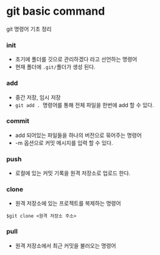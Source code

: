 # git basic command

git 명령어 기초 정리



### init

- 초기에 폴더를 깃으로 관리하겠다 라고 선언하는 명령어
- 현재 폴더에 `.git/`폴더가 생성 된다.



### add

- 중간 저장, 임시 저장
- `git add . `명령어를 통해 전체 파일을 한번에 add 할 수 있다.



### commit

- add 되어있는 파일들을 하나의 버전으로 묶어주는 명령어
- -m 옵션으로 커밋 메시지를 입력 할 수 있다.



### push

- 로컬에 있는 커밋 기록을 원격 저장소로 업로드 한다.



### clone

- 원격 저장소에 있는 프로젝트를 복제하는 명령어

```shell
$git clone <원격 저장소 주소>
```



### pull

- 원격 저장소에서 최근 커밋을 불러오는 명령어

